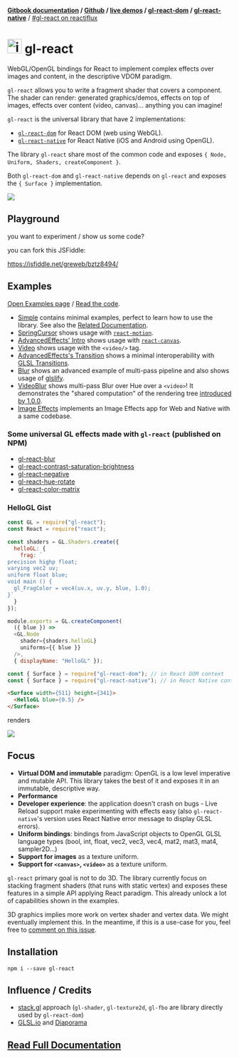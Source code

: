**[Gitbook documentation](http://projectseptemberinc.gitbooks.io/gl-react/content/) / [Github](https://github.com/ProjectSeptemberInc/gl-react/) / [live demos](http://projectseptemberinc.github.io/gl-react-dom/) / [gl-react-dom](https://github.com/ProjectSeptemberInc/gl-react-dom/) / [gl-react-native](https://github.com/ProjectSeptemberInc/gl-react-native/)** / [#gl-react on reactiflux](https://discordapp.com/channels/102860784329052160/106102146109325312)

# <img width="32" alt="icon" src="https://cloud.githubusercontent.com/assets/211411/9813786/eacfcc24-5888-11e5-8f9b-5a907a2cbb21.png"> gl-react

WebGL/OpenGL bindings for React to implement complex effects over images and content, in the descriptive VDOM paradigm.

`gl-react` allows you to write a fragment shader that covers a component. The shader can render: generated graphics/demos, effects on top of images, effects over content (video, canvas)... anything you can imagine!

`gl-react` is the universal library that have 2 implementations:

- [`gl-react-dom`](https://github.com/ProjectSeptemberInc/gl-react-dom) for React DOM (web using WebGL).
- [`gl-react-native`](https://github.com/ProjectSeptemberInc/gl-react-native) for React Native (iOS and Android using OpenGL).


The library `gl-react` share most of the common code and exposes `{ Node, Uniform, Shaders, createComponent }`.

Both `gl-react-dom` and `gl-react-native` depends on `gl-react` and exposes the `{ Surface }` implementation.

[![](https://github.com/ProjectSeptemberInc/gl-react/raw/master/docs/examples/blur.gif)](http://projectseptemberinc.github.io/gl-react-dom/Examples/Blur/)

## Playground

you want to experiment / show us some code?

you can fork this JSFiddle:

https://jsfiddle.net/greweb/bztz8494/

## Examples

[Open Examples page](http://projectseptemberinc.github.io/gl-react-dom/) / [Read the code](https://github.com/ProjectSeptemberInc/gl-react-dom/tree/master/Examples).

- [Simple](https://github.com/ProjectSeptemberInc/gl-react-dom/tree/master/Examples/Simple) contains minimal examples, perfect to learn how to use the library. See also the [Related Documentation](http://projectseptemberinc.gitbooks.io/gl-react/content/).
- [SpringCursor](https://github.com/ProjectSeptemberInc/gl-react-dom/tree/master/Examples/SpringCursor) shows usage with [`react-motion`](https://github.com/chenglou/react-motion).
- [AdvancedEffects' Intro](https://github.com/ProjectSeptemberInc/gl-react-dom/blob/master/Examples/AdvancedEffects/src/Intro.js) shows usage with [`react-canvas`](https://github.com/Flipboard/react-canvas).
- [Video](https://github.com/ProjectSeptemberInc/gl-react-dom/blob/master/Examples/Video/index.js) shows usage with the `<video/>` tag.
- [AdvancedEffects's Transition](https://github.com/ProjectSeptemberInc/gl-react-dom/blob/master/Examples/AdvancedEffects/src/Transition.js) shows a minimal interoperability with [GLSL Transitions](http://transitions.glsl.io/).
- [Blur](https://github.com/ProjectSeptemberInc/gl-react-dom/blob/master/Examples/Blur/) shows an advanced example of multi-pass pipeline and also shows usage of [glslify](https://github.com/stackgl/glslify).
- [VideoBlur](https://github.com/ProjectSeptemberInc/gl-react-dom/blob/master/Examples/VideoBlur/) shows multi-pass Blur over Hue over a `<video>`! It demonstrates the "shared computation" of the rendering tree [introduced by 1.0.0](https://github.com/ProjectSeptemberInc/gl-react-dom/releases/tag/v1.0.0).
- [Image Effects](https://github.com/gre/gl-react-image-effects) implements an Image Effects app for Web and Native with a same codebase.

### Some universal GL effects made with `gl-react` (published on NPM)

- [gl-react-blur](https://github.com/gre/gl-react-blur)
- [gl-react-contrast-saturation-brightness](https://github.com/gre/gl-react-contrast-saturation-brightness)
- [gl-react-negative](https://github.com/gre/gl-react-negative)
- [gl-react-hue-rotate](https://github.com/gre/gl-react-hue-rotate)
- [gl-react-color-matrix](https://github.com/gre/gl-react-color-matrix)

### HelloGL Gist

```js
const GL = require("gl-react");
const React = require("react");

const shaders = GL.Shaders.create({
  helloGL: {
    frag: `
precision highp float;
varying vec2 uv;
uniform float blue;
void main () {
  gl_FragColor = vec4(uv.x, uv.y, blue, 1.0);
}`
  }
});

module.exports = GL.createComponent(
  ({ blue }) =>
  <GL.Node
    shader={shaders.helloGL}
    uniforms={{ blue }}
  />,
  { displayName: "HelloGL" });
```

```js
const { Surface } = require("gl-react-dom"); // in React DOM context
const { Surface } = require("gl-react-native"); // in React Native context
```

```html
<Surface width={511} height={341}>
  <HelloGL blue={0.5} />
</Surface>
```

renders

![](https://cloud.githubusercontent.com/assets/211411/9386550/432492c6-475c-11e5-9328-f3d5187298c1.jpg)

## Focus

- **Virtual DOM and immutable** paradigm: OpenGL is a low level imperative and mutable API. This library takes the best of it and exposes it in an immutable, descriptive way.
- **Performance**
- **Developer experience**: the application doesn't crash on bugs - Live Reload support make experimenting with effects easy (also `gl-react-native`'s version uses React Native error message to display GLSL errors).
- **Uniform bindings**: bindings from JavaScript objects to OpenGL GLSL language types (bool, int, float, vec2, vec3, vec4, mat2, mat3, mat4, sampler2D...)
- **Support for images** as a texture uniform.
- **Support for `<canvas>`, `<video>`** as a texture uniform.

`gl-react` primary goal is not to do 3D. The library currently focus on stacking fragment shaders (that runs with static vertex) and exposes these features in a simple API applying React paradigm. This already unlock a lot of capabilities shown in the examples.

3D graphics implies more work on vertex shader and vertex data. We might eventually implement this. In the meantime, if this is a use-case for you, feel free to [comment on this issue](https://github.com/ProjectSeptemberInc/gl-react/issues/6).


## Installation

```
npm i --save gl-react
```

## Influence / Credits

- [stack.gl](http://stack.gl/) approach (`gl-shader`, `gl-texture2d`, `gl-fbo` are library directly used by `gl-react-dom`)
- [GLSL.io](http://glsl.io/) and [Diaporama](https://github.com/gre/diaporama)

## [Read Full Documentation](http://projectseptemberinc.gitbooks.io/gl-react/content/)
